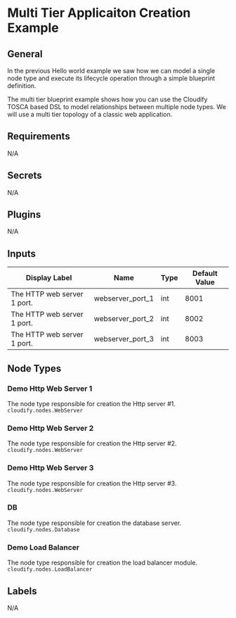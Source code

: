 # Multi Tier Applicaiton Creation Example

## General

In the previous Hello world example we saw how we can model a single node type and execute its lifecycle operation through a simple blueprint definition.

The multi tier blueprint example shows how you can use the Cloudify TOSCA based DSL to model relationships between multiple node types. We will use a multi tier topology of a classic web application.

## Requirements

N/A 

## Secrets

N/A

## Plugins

N/A

## Inputs

| Display Label                            | Name                | Type   | Default Value |
| ---------------------------------------- | ------------------- | ------ | ------------- |
| The HTTP web server 1 port.              | webserver_port_1    | int    | 8001          |
| The HTTP web server 1 port.              | webserver_port_2    | int    | 8002          |
| The HTTP web server 1 port.              | webserver_port_3    | int    | 8003          |

## Node Types

### Demo Http Web Server 1
The node type responsible for creation the Http server #1.\
 `cloudify.nodes.WebServer`

### Demo Http Web Server 2
The node type responsible for creation the Http server #2.\
 `cloudify.nodes.WebServer`

### Demo Http Web Server 3
The node type responsible for creation the Http server #3.\
 `cloudify.nodes.WebServer`

### DB
The node type responsible for creation the database server.\
`cloudify.nodes.Database`

### Demo Load Balancer
The node type responsible for creation the load balancer module.\
`cloudify.nodes.LoadBalancer`

## Labels

N/A